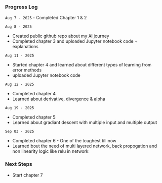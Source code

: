 ### Progress Log
```Aug 7 - 2025``` - Completed Chapter 1 & 2

```Aug 8 - 2025``` 
  - Created public github repo about my AI journey
  - Completed chapter 3 and uploaded Jupyter notebook code + explanations

```Aug 11 - 2025``` 
  - Started chapter 4 and learned about different types of learning from error methods
  - uploaded Jupyter notebook code

```Aug 12 - 2025``` 
  - Completed chapter 4
  - Learned about derivative, divergence & alpha

```Aug 19 - 2025``` 
  - Completed chapter 5
  - Learned about gradiant descent with multiple input and multiple output

```Sep 03 - 2025``` 
  - Completed chapter 6 - One of the toughest till now
  - Learned bout the need of multi layered network, back propogation and non linearity logic like relu in network
    
### Next Steps
- Start chapter 7
